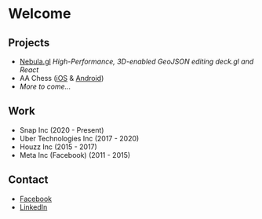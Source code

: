 # Welcome


## Projects

- [Nebula.gl](https://neb.gl/) _High-Performance, 3D-enabled GeoJSON editing deck.gl and React_
- AA Chess ([iOS](https://apps.apple.com/au/app/aa-chess/id510295966) & [Android](https://play.google.com/store/apps/details?id=com.kargeor.apps.aachess&hl=en_US))
- _More to come..._

## Work

- Snap Inc (2020 - Present)
- Uber Technologies Inc (2017 - 2020)
- Houzz Inc (2015 - 2017)
- Meta Inc (Facebook) (2011 - 2015)

## Contact

- [Facebook](https://www.facebook.com/kargeor)
- [LinkedIn](https://www.linkedin.com/in/kargeor/)
